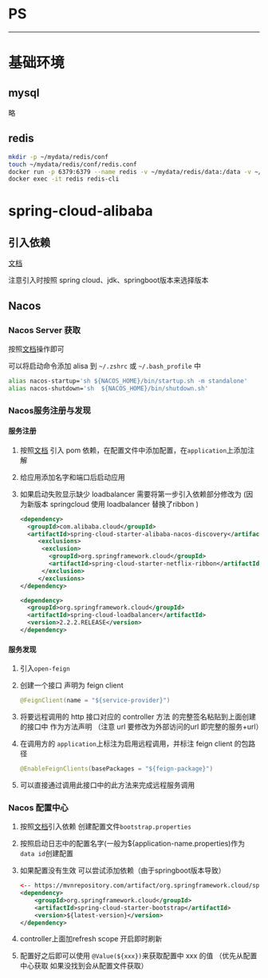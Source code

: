# PS

----

# 基础环境

## mysql

略

## redis

```bash
mkdir -p ~/mydata/redis/conf
touch ~/mydata/redis/conf/redis.conf
docker run -p 6379:6379 --name redis -v ~/mydata/redis/data:/data -v ~/mydata/redis/conf/redis.conf:/etc/redis/redis.conf -d redis redis-server /etc/redis/redis.conf
docker exec -it redis redis-cli
```

# spring-cloud-alibaba

## 引入依赖

[文档](https://github.com/alibaba/spring-cloud-alibaba/blob/master/README-zh.md)

注意引入时按照 spring cloud、jdk、springboot版本来选择版本

## Nacos

### Nacos Server 获取

按照[文档](https://nacos.io/zh-cn/docs/quick-start.html)操作即可

可以将启动命令添加 alisa 到 `~/.zshrc` 或  `~/.bash_profile` 中

```bash
alias nacos-startup='sh ${NACOS_HOME}/bin/startup.sh -m standalone'
alias nacos-shutdown='sh  ${NACOS_HOME}/bin/shutdown.sh'
```

### Nacos服务注册与发现

#### 服务注册

1. 按照[文档](https://github.com/alibaba/spring-cloud-alibaba/blob/master/spring-cloud-alibaba-examples/nacos-example/nacos-discovery-example/readme-zh.md) 引入 pom 依赖，在配置文件中添加配置，在`application`上添加注解

2. 给应用添加名字和端口后启动应用

3. 如果启动失败显示缺少 loadbalancer 需要将第一步引入依赖部分修改为 (因为新版本 springcloud 使用 loadbalancer 替换了ribbon )

   ```xml
   <dependency>
     <groupId>com.alibaba.cloud</groupId>
     <artifactId>spring-cloud-starter-alibaba-nacos-discovery</artifactId>
     	<exclusions>
         <exclusion>
           <groupId>org.springframework.cloud</groupId>
           <artifactId>spring-cloud-starter-netflix-ribbon</artifactId>
         </exclusion>
     	</exclusions>
   </dependency>
   
   <dependency>
     <groupId>org.springframework.cloud</groupId>
     <artifactId>spring-cloud-loadbalancer</artifactId>
     <version>2.2.2.RELEASE</version>
   </dependency>
   ```

#### 服务发现

1. 引入`open-feign`

2. 创建一个接口 声明为 feign client

   ```java
   @FeignClient(name = "${service-provider}")
   ```

3. 将要远程调用的 http 接口对应的 controller 方法 的完整签名粘贴到上面创建的接口中 作为方法声明 （注意 url 要修改为外部访问的url 即完整的服务+url）

4. 在调用方的 `application`上标注为启用远程调用，并标注 feign client 的包路径

   ```java
   @EnableFeignClients(basePackages = "${feign-package}")
   ```

5. 可以直接通过调用此接口中的此方法来完成远程服务调用

### Nacos 配置中心

1. 按照[文档](https://github.com/alibaba/spring-cloud-alibaba/blob/master/spring-cloud-alibaba-examples/nacos-example/nacos-config-example/readme-zh.md)引入依赖 创建配置文件`bootstrap.properties`

2. 按照启动日志中的配置名字(一般为${application-name.properties)作为 `data id`创建配置

3. 如果配置没有生效 可以尝试添加依赖（由于springboot版本导致）

   ```xml
   <-- https://mvnrepository.com/artifact/org.springframework.cloud/spring-cloud-starter-bootstrap -->
   <dependency>
       <groupId>org.springframework.cloud</groupId>
       <artifactId>spring-cloud-starter-bootstrap</artifactId>
       <version>${latest-version}</version>
   </dependency>
   ```

4. controller上面加refresh scope 开启即时刷新

5. 配置好之后即可以使用 `@Value(${xxx})`来获取配置中 xxx 的值 （优先从配置中心获取 如果没找到会从配置文件获取）